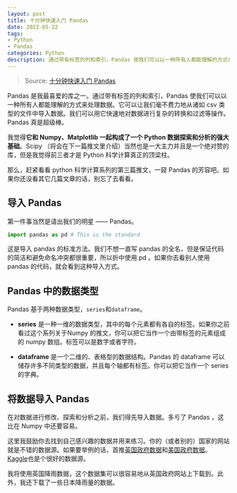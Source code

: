 ```yaml
---
layout: post
title: 十分钟快速入门 Pandas
date: 2022-05-22
tags:
- Python
- Pandas
categories: Python
description: 通过带有标签的列和索引，Pandas 使我们可以以一种所有人都能理解的方式来处理数据。它可以让我们毫不费力地从诸如 csv 类型的文件中导入数据。我们可以用它快速地对数据进行复杂的转换和过滤等操作。Pandas 真是超级棒。
---
```


> Source: [十分钟快速入门 Pandas](https://zhuanlan.zhihu.com/p/21933466)

Pandas 是我最喜爱的库之一。通过带有标签的列和索引，Pandas 使我们可以以一种所有人都能理解的方式来处理数据。它可以让我们毫不费力地从诸如 csv 类型的文件中导入数据。我们可以用它快速地对数据进行复杂的转换和过滤等操作。Pandas 真是超级棒。

我觉得**它和 Numpy、Matplotlib 一起构成了一个 Python 数据探索和分析的强大基础**。Scipy （将会在下一篇推文里介绍）当然也是一大主力并且是一个绝对赞的库，但是我觉得前三者才是 Python 科学计算真正的顶梁柱。

那么，赶紧看看 python 科学计算系列的第三篇推文，一窥 Pandas 的芳容吧。如果你还没看其它几篇文章的话，别忘了去看看。

## 导入 Pandas

第一件事当然是请出我们的明星 —— Pandas。

```Python
import pandas as pd # This is the standard
```

这是导入 pandas 的标准方法。我们不想一直写 pandas 的全名，但是保证代码的简洁和避免命名冲突都很重要，所以折中使用 pd 。如果你去看别人使用 pandas 的代码，就会看到这种导入方式。

## Pandas 中的数据类型

Pandas 基于两种数据类型，`series`和`dataframe`。

- **series** 是一种一维的数据类型，其中的每个元素都有各自的标签。如果你之前看过这个系列关于Numpy 的推文，你可以把它当作一个由带标签的元素组成的 numpy 数组。标签可以是数字或者字符。

- **dataframe** 是一个二维的、表格型的数据结构。Pandas 的 dataframe 可以储存许多不同类型的数据，并且每个轴都有标签。你可以把它当作一个 series 的字典。

## 将数据导入 Pandas

在对数据进行修改、探索和分析之前，我们得先导入数据。多亏了 Pandas ，这比在 Numpy 中还要容易。

这里我鼓励你去找到自己感兴趣的数据并用来练习。你的（或者别的）国家的网站就是不错的数据源。如果要举例的话，首推[英国政府数据](https://data.gov.uk/data/search)和[美国政府数据](http://catalog.data.gov/dataset)。[Kaggle](https://www.kaggle.com/)也是个很好的数据源。

我将使用英国降雨数据，这个数据集可以很容易地从英国政府网站上下载到。此外，我还下载了一些日本降雨量的数据。
